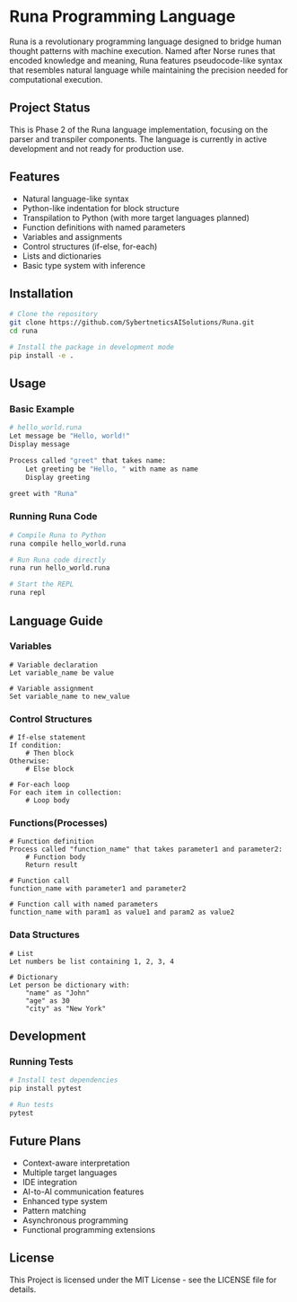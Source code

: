 # Runa Programming Language

Runa is a revolutionary programming language designed to bridge human thought patterns with machine execution. Named after Norse runes that encoded knowledge and meaning, Runa features pseudocode-like syntax that resembles natural language while maintaining the precision needed for computational execution.

## Project Status

This is Phase 2 of the Runa language implementation, focusing on the parser and transpiler components. The language is currently in active development and not ready for production use.

## Features

- Natural language-like syntax
- Python-like indentation for block structure
- Transpilation to Python (with more target languages planned)
- Function definitions with named parameters
- Variables and assignments
- Control structures (if-else, for-each)
- Lists and dictionaries
- Basic type system with inference

## Installation

```bash
# Clone the repository
git clone https://github.com/SybertneticsAISolutions/Runa.git
cd runa

# Install the package in development mode
pip install -e .
```

## Usage

### Basic Example

```bash
# hello_world.runa
Let message be "Hello, world!"
Display message

Process called "greet" that takes name:
    Let greeting be "Hello, " with name as name
    Display greeting

greet with "Runa"
```

### Running Runa Code

```bash
# Compile Runa to Python
runa compile hello_world.runa

# Run Runa code directly
runa run hello_world.runa

# Start the REPL
runa repl
```

## Language Guide

### Variables
```
# Variable declaration
Let variable_name be value

# Variable assignment
Set variable_name to new_value
```

### Control Structures
```
# If-else statement
If condition:
    # Then block
Otherwise:
    # Else block

# For-each loop
For each item in collection:
    # Loop body
```

### Functions(Processes)
```
# Function definition
Process called "function_name" that takes parameter1 and parameter2:
    # Function body
    Return result

# Function call
function_name with parameter1 and parameter2

# Function call with named parameters
function_name with param1 as value1 and param2 as value2
```

### Data Structures
```
# List
Let numbers be list containing 1, 2, 3, 4

# Dictionary
Let person be dictionary with:
    "name" as "John"
    "age" as 30
    "city" as "New York"
```
## Development

### Running Tests
```bash
# Install test dependencies
pip install pytest

# Run tests
pytest
```

## Future Plans
- Context-aware interpretation
- Multiple target languages
- IDE integration
- AI-to-AI communication features
- Enhanced type system
- Pattern matching
- Asynchronous programming
- Functional programming extensions

## License

This Project is licensed under the MIT License - see the LICENSE file for details.
